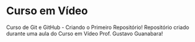 # Curso em Vídeo
 Curso de Git e GitHub - Criando o Primeiro Repositório!
 Repositório criado durante uma aula do Curso em Vídeo Prof. Gustavo Guanabara!
